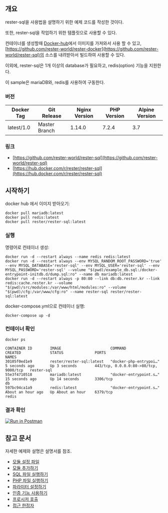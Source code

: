 ## 개요
rester-sql을 사용법을 설명하기 위한 예제 코드를 작성한 것이다.

또한, rester-sql을 작업하기 위한 템플릿으로 사용할 수 있다.
 
컨테이너를 생성할때 [Docker-hub](https://hub.docker.com/r/rester/rester-sql)에서 이미지를 가져와서 사용 할 수 있고, [https://github.com/rester-world/rester-docker](https://github.com/rester-world/rester-sql)의 소스를 내려받아서 빌드하여 사용할 수 있다.

이외에, rester-sql은 1개 이상의 database가 필요하고, redis(option) 기능을 지원한다.

이 sample은 mariaDB와, redis를 사용하여 구동한다.

### 버전
| Docker Tag | Git Release | Nginx Version | PHP Version | Alpine Version |
|-----|-------|-----|--------|--------|
| latest/1.0 | Master Branch |1.14.0 | 7.2.4 | 3.7 |

### 링크
- [https://github.com/rester-world/rester-sql](https://github.com/rester-world/rester-sql)
- [https://hub.docker.com/r/rester/rester-sql](https://hub.docker.com/r/rester/rester-sql)


## 시작하기
docker hub 에서 이미지 받아오기:
```
docker pull mariadb:latest
docker pull redis:latest
docker pull rester/rester-sql:latest
```
### 실행
명령어로 컨테이너 생성:
```
docker run -d --restart always --name redis redis:latest
docker run -d --restart always --env MYSQL_RANDOM_ROOT_PASSWORD='true' --env MYSQL_DATABASE='rester-sql' --env MYSQL_USER='rester-sql' --env MYSQL_PASSWORD='rester-sql' --volume "$(pwd)/example_db.sql:/docker-entrypoint-initdb.d/dump.sql:ro" --name db mariadb:latest
docker run -d --restart always -p 80:80 --link db:db.rester.kr --link redis:cache.rester.kr --volume "$(pwd)/src/modules:/var/www/html/modules:ro" --volume "$(pwd)/cfg:/var/www/cfg:ro" --name rester-sql rester/rester-sql:latest
```
docker-compose.yml으로 컨테이너 실행:
```
docker-compose up -d
```

### 컨테이너 확인
```
docker ps
```
```
CONTAINER ID        IMAGE                      COMMAND                  CREATED             STATUS              PORTS                                   NAMES
30105f0ed1e9        rester/rester-sql:latest   "docker-php-entrypoi…"   5 seconds ago       Up 3 seconds        443/tcp, 0.0.0.0:80->80/tcp, 9000/tcp   rester-sql
55e3f4710518        mariadb:latest             "docker-entrypoint.s…"   15 seconds ago      Up 14 seconds       3306/tcp                                db
597bc94ca1a9        redis:latest               "docker-entrypoint.s…"   About an hour ago   Up About an hour    6379/tcp                                redis
```

### 결과 확인
[![Run in Postman](https://run.pstmn.io/button.svg)](https://app.getpostman.com/run-collection/b48da2f9eeab03ae91de)


## 참고 문서
자세한 예제와 설명은 설명서를 참조.

- [모듈 설정 파일](https://github.com/rester-world/rester-sql-sample/docs/add_config_file.md)
- [모듈 추가하기](https://github.com/rester-world/rester-sql-sample/docs/add_module.md)
- [SQL 파일 실행하기](https://github.com/rester-world/rester-sql-sample/docs/add_sql_file.md)
- [PHP 파일 실행하기](https://github.com/rester-world/rester-sql-sample/docs/add_php_file.md)
- [파라미터 설정하기](https://github.com/rester-world/rester-sql-sample/docs/add_ini_file.md)
- [인증 기능 사용하기](https://github.com/rester-world/rester-sql-sample/docs/add_auth_file.md)
- [프로시저 호출]()
- [접근 한정자]()
